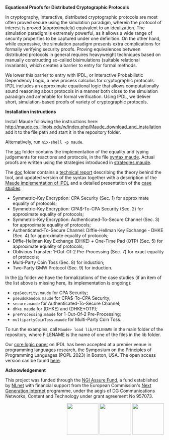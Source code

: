 **Equational Proofs for Distributed Cryptographic Protocols**

In cryptography, interactive, distributed cryptographic protocols are most often proved secure using the simulation paradigm, wherein the protocol of interest is proved (approximately) equivalent to an idealization. The simulation paradigm is extremely powerful, as it allows a wide range of security properties to be captured under one definition. On the other hand, while expressive, the simulation paradigm presents extra complications for formally verifying security proofs. Proving equivalences between distributed protocols in general requires heavyweight techniques based on manually constructing so-called bisimulations (suitable relational invariants), which creates a barrier to entry for formal methods. 

We lower this barrier to entry with IPDL, or Interactive Probabilistic Dependency Logic, a new process calculus for cryptographic protocols. IPDL includes an approximate equational logic that allows computationally sound reasoning about protocols in a manner both close to the simulation paradigm and amenable for formal verification. Using IPDL, we deliver short, simulation-based proofs of variety of cryptographic protocols. 

**Installation instructions**

Install Maude following the instructions here:
http://maude.cs.illinois.edu/w/index.php/Maude_download_and_installation
add it to the file path and start it in the repository folder. 

Alternatively, run `nix-shell -p maude`.

The [src](https://github.com/kristinas/IPDL-Maude/tree/main/src "src") folder contains the implementation of the equality and typing judgements for reactions and protocols, in the file [syntax.maude](https://github.com/kristinas/IPDL-Maude/blob/main/src/syntax.maude "syntax.maude"). Actual proofs are written using the strategies introduced in [strategies.maude](https://github.com/kristinas/IPDL-Maude/blob/main/src/strategies.maude "strategies.maude").

The [doc](https://github.com/kristinas/IPDL-Maude/tree/main/doc) folder contains a [technical report](https://github.com/kristinas/IPDL-Maude/blob/main/doc/tech_report_popl.pdf) describing the theory behind the tool,
and updated version of the syntax together with a description of the [Maude implementation of IPDL](https://github.com/kristinas/IPDL-Maude/blob/main/doc/tech_report_maude.pdf) and a detailed presentation of the [case studies](https://github.com/kristinas/IPDL-Maude/blob/main/doc/case_studies.pdf):
- Symmetric-Key Encryption: CPA Security (Sec. 1) for approximate equality of protocols;
- Symmetric-Key Encryption: CPA$-To-CPA Security (Sec. 2) for approximate equality of protocols;
- Symmetric-Key Encryption: Authenticated-To-Secure Channel (Sec. 3) for approximate equality of protocols;
- Authenticated-To-Secure Channel: Diffie-Hellman Key Exchange - DHKE (Sec. 4) for approximate equality of protocols;
- Diffie-Hellman Key Exchange (DHKE) + One-Time Pad (OTP) (Sec. 5) for approximate equality 
of protocols;
- Oblivious Transfer: 1-Out-Of-2 Pre-Processing (Sec. 7) for exact equality of protocols;
- Multi-Party Coin Toss (Sec. 8) for induction;
- Two-Party GMW Protocol (Sec. 9) for induction.

In the [lib](https://github.com/kristinas/IPDL-Maude/tree/main/lib "lib") folder  we have the formalizations of the case studies (if an item of the list above is missing here, its implementation is ongoing):
- `cpaSecurity.maude` for CPA Security;
- `pseudoRandom.maude` for CPA$-To-CPA Security;
- `secure.maude` for Authenticated-To-Secure Channel;
- `dhke.maude` for (DHKE) and (DHKE+OTP);
- `preProcessing.maude` for 1-Out-Of-2 Pre-Processing;
- `multipartyCoinToss.maude` for Multi-Party Coin Toss.

To run the examples, call
`Maude> load lib/FILENAME`
in the main folder of the repository, where FILENAME is the name of one of the files in the lib folder.

Our [core logic paper](https://dl.acm.org/doi/10.1145/3571223) on IPDL has been accepted at a premier venue in programming languages research, the Symposium on the Principles of Programming Languages (POPL 2023) in Boston, USA. The open access version can be found [here](https://hal.inria.fr/hal-03917005/file/main.pdf).

**Acknowledgement**

This project was funded through the [NGI Assure Fund](https://nlnet.nl/assure), a fund established by [NLnet](https://nlnet.nl/) with financial support from the European Commission's [Next Generation Internet](https://ngi.eu/) programme, under the aegis of DG Communications Networks, Content and Technology under grant agreement No 957073.

<div align="right">
    <img height="100px" src="https://user-images.githubusercontent.com/8997731/215262095-ab12d43a-ca8a-4d44-b79b-7e99ab91ca01.png"/>
    <img height="100px" src="https://user-images.githubusercontent.com/8997731/221422192-60d28ed4-10bb-441e-957d-93af58166707.png"/>
    <img height="100px" src="https://user-images.githubusercontent.com/8997731/215262235-0db02da9-7c6c-498e-a3d2-7ea7901637bf.png"/>
</div>


